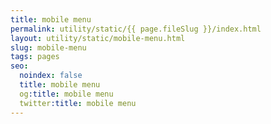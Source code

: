 ```yaml
---
title: mobile menu
permalink: utility/static/{{ page.fileSlug }}/index.html
layout: utility/static/mobile-menu.html
slug: mobile-menu
tags: pages
seo:
  noindex: false
  title: mobile menu
  og:title: mobile menu
  twitter:title: mobile menu
---
```



